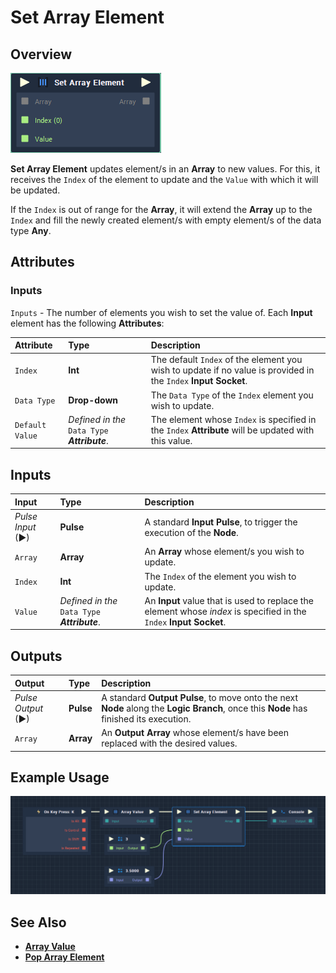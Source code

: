 # Set Array Element

## Overview

![The Set Array Element Node.](../../.gitbook/assets/set-array-element.PNG)

**Set Array Element** updates element/s in an **Array** to new values. For this, it receives the `Index` of the element to update and the `Value` with which it will be updated.

If the `Index` is out of range for the **Array**, it will extend the **Array** up to the `Index` and fill the newly created element/s with empty element/s of the data type **Any**.

## Attributes

### Inputs

`Inputs` - The number of elements you wish to set the value of. Each **Input** element has the following **Attributes**:

| Attribute | Type | Description |
| :--- | :--- | :--- |
| `Index` | **Int** | The default `Index` of the element you wish to update if no value is provided in the `Index` **Input** **Socket**. |
| `Data Type` | **Drop-down** | The `Data Type` of the `Index` element you wish to update. |
| `Default Value` | _Defined in the_ `Data Type` _**Attribute**_. | The element whose `Index` is specified in the `Index` **Attribute** will be updated with this value. |

## Inputs

| Input | Type | Description |
| :--- | :--- | :--- |
| _Pulse Input_ \(►\) | **Pulse** | A standard **Input Pulse**, to trigger the execution of the **Node**. |
| `Array` | **Array** | An **Array** whose element/s you wish to update. |
| `Index` | **Int** | The `Index` of the element you wish to update. |
| `Value` | _Defined in the_ `Data Type` _**Attribute**_. | An **Input** value that is used to replace the element whose _index_ is specified in the `Index` **Input** **Socket**. |

## Outputs

| Output | Type | Description |
| :--- | :--- | :--- |
| _Pulse Output_ \(►\) | **Pulse** | A standard **Output Pulse**, to move onto the next **Node** along the **Logic Branch**, once this **Node** has finished its execution. |
| `Array` | **Array** | An **Output** **Array** whose element/s have been replaced with the desired values. |


## Example Usage

![The Set Array Element Node Usage.](../../.gitbook/assets/set-array-usage.png)

## See Also

* [**Array Value**](array-value.md)
* [**Pop Array Element**](pop-array-element.md)

